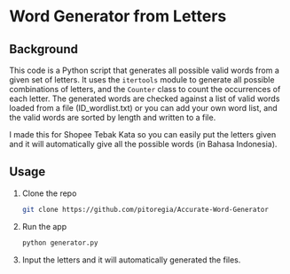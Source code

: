 # Word Generator from Letters

## Background

This code is a Python script that generates all possible valid words from a given set of letters. It uses the `itertools` module to generate all possible combinations of letters, and the `Counter` class to count the occurrences of each letter. The generated words are checked against a list of valid words loaded from a file (ID_wordlist.txt) or you can add your own word list, and the valid words are sorted by length and written to a file.

I made this for Shopee Tebak Kata so you can easily put the letters given and it will automatically give all the possible words (in Bahasa Indonesia).

## Usage

1. Clone the repo
   ```sh
   git clone https://github.com/pitoregia/Accurate-Word-Generator
   ```
2. Run the app
   ```sh
   python generator.py
   ```
 3. Input the letters and it will automatically generated the files.
